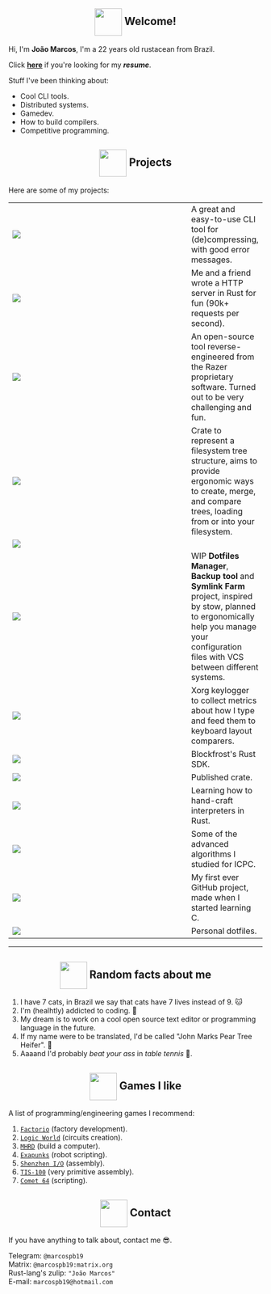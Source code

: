 <!--
  Images links:
    Godot Glasses:     https://i.imgur.com/i4aFkdF.png
    Godot Thinking:    https://i.imgur.com/ekBkvJA.png
    Godot Thumbs Up:   https://i.imgur.com/drB0jSb.png
    Godot Sunglasses:  https://i.imgur.com/Y65KVTs.png
    Godot Wink:        https://i.imgur.com/myYgqBu.png
-->

<!-- Welcome -->
<h2 align="center"><img align="center" src="https://i.imgur.com/drB0jSb.png" height="54px" />  Welcome!</h2>

Hi, I'm **João Marcos**, I'm a 22 years old rustacean from Brazil.

Click [**here**](https://cdn.statically.io/gh/marcospb19/marcospb19/master/joao_resume.pdf) if you're looking for my _**resume**_.

Stuff I've been thinking about:

- Cool CLI tools.
- Distributed systems.
- Gamedev.
- How to build compilers.
- Competitive programming.

<!-- [![GitHub Streak](https://github-readme-streak-stats.herokuapp.com/?user=marcospb19&theme=dark)](https://git.io/streak-stats) -->

<!-- Projects -->

<h2 align="center"><img align="center" src="https://i.imgur.com/ekBkvJA.png" height="54px" />  Projects</h2>

Here are some of my projects:

<table>
  <tr>
    <td width=430px><a href="https://github.com/ouch-org/ouch"><img src="https://github-readme-stats-marcospb19.vercel.app/api/pin/?username=ouch-org&repo=ouch&theme=dark" /></a></td>
    <td>
      A great and easy-to-use CLI tool for (de)compressing, with good error messages.
    </td>
  </tr>

  <tr>
    <td><a href="https://github.com/saiintbrisson/marquito"><img src="https://github-readme-stats-marcospb19.vercel.app/api/pin/?username=saiintbrisson&repo=marquito&theme=dark" /></a></td>
    <td>
      Me and a friend wrote a HTTP server in Rust for fun (90k+ requests per second).
    </td>
  </tr>

  <tr>
    <td><a href="https://github.com/marcospb19/dawctl"><img src="https://github-readme-stats-marcospb19.vercel.app/api/pin/?username=marcospb19&repo=dawctl&theme=dark" /></a></td>
    <td>
      An open-source tool reverse-engineered from the Razer proprietary software. Turned out to be very challenging and fun.
    </td>
  </tr>

  <tr>
    <td><a href="https://github.com/marcospb19/fs-tree"><img src="https://github-readme-stats-marcospb19.vercel.app/api/pin/?username=marcospb19&repo=fs-tree&theme=dark" /></a></td>
    <td>
      Crate to represent a filesystem tree structure, aims to provide ergonomic ways to create, merge, and compare trees, loading from or into your filesystem.
    </td>
  </tr>

  <tr>
    <td><a href="https://github.com/marcospb19/permissions"><img src="https://github-readme-stats-marcospb19.vercel.app/api/pin/?username=marcospb19&repo=permissions&theme=dark" /></a></td>
    <td>
    </td>
  </tr>

  <tr>
    <td><a href="https://github.com/marcospb19/dotao"><img align="center" src="https://github-readme-stats-marcospb19.vercel.app/api/pin/?username=marcospb19&repo=dotao&theme=dark"  /></a></td>
    <td>
      WIP <b>Dotfiles Manager</b>, <b>Backup tool</b> and <b>Symlink Farm</b> project, inspired by stow, planned to ergonomically help you manage your configuration files with VCS between different systems.
    </td>
  </tr>

  <tr>
    <td><a href="https://github.com/marcospb19/tila"><img src="https://github-readme-stats-marcospb19.vercel.app/api/pin/?username=marcospb19&repo=tila&theme=dark" /></a></td>
    <td>
      Xorg keylogger to collect metrics about how I type and feed them to keyboard layout comparers.
    </td>
  </tr>

  <tr>
    <td><a href="https://github.com/blockfrost/blockfrost-rust"><img src="https://github-readme-stats-marcospb19.vercel.app/api/pin/?username=blockfrost&repo=blockfrost-rust&theme=dark" /></a></td>
    <td>
      Blockfrost's Rust SDK.
    </td>
  </tr>

  <tr>
    <td><a href="https://github.com/marcospb19/file_type_enum"><img src="https://github-readme-stats-marcospb19.vercel.app/api/pin/?username=marcospb19&repo=file_type_enum&theme=dark" /></a></td>
    <td>
      Published crate.
    </td>
  </tr>

  <tr>
    <td><a href="https://github.com/marcospb19/lox"><img src="https://github-readme-stats-marcospb19.vercel.app/api/pin/?username=marcospb19&repo=lox&theme=dark" /></a></td>
    <td>
      Learning how to hand-craft interpreters in Rust.
    </td>
  </tr>

  <tr>
    <td><a href="https://github.com/marcospb19/icpc-training"><img src="https://github-readme-stats-marcospb19.vercel.app/api/pin/?username=marcospb19&repo=icpc-training&theme=dark" /></a></td>
    <td>
      Some of the advanced algorithms I studied for ICPC.
    </td>
  </tr>

  <tr>
    <td><a href="https://github.com/marcospb19/loadingnewyear"><img src="https://github-readme-stats-marcospb19.vercel.app/api/pin/?username=marcospb19&repo=loadingnewyear&theme=dark" /></a></td>
    <td>
      My first ever GitHub project, made when I started learning C.
    </td>
  </tr>

  <tr>
    <td><a href="https://github.com/marcospb19/dotfiles"><img src="https://github-readme-stats-marcospb19.vercel.app/api/pin/?username=marcospb19&repo=dotfiles&theme=dark" /></a></td>
    <td>
      Personal dotfiles.
    </td>
  </tr>
</table>

---

<!-- Random facts about me -->
<h2 align="center"><img align="center" src="https://i.imgur.com/Y65KVTs.png" height="54px" />  Random facts about me</h2>

1. I have 7 cats, in Brazil we say that cats have 7 lives instead of 9. 🐱
2. I'm (healhtly) addicted to coding. 🙂
3. My dream is to work on a cool open source text editor or programming language in the future.
4. If my name were to be translated, I'd be called "John Marks Pear Tree Heifer". 🧐
5. Aaaand I'd probably _beat your ass_ in _table tennis_ 🏓.

<!-- Programming games I like -->
<h2 align="center"><img align="center" src="https://i.imgur.com/i4aFkdF.png" height="54px" />  Games I like</h2>

A list of programming/engineering games I recommend:

1. [`Factorio`](https://store.steampowered.com/app/427520/Factorio/) (factory development).
2. [`Logic World`](https://store.steampowered.com/app/1054340/Logic_World/) (circuits creation).
5. [`MHRD`](https://store.steampowered.com/app/576030/MHRD/) (build a computer).
3. [`Exapunks`](https://store.steampowered.com/app/716490/EXAPUNKS/) (robot scripting).
4. [`Shenzhen I/O`](https://store.steampowered.com/app/504210/SHENZHEN_IO/) (assembly).
6. [`TIS-100`](https://store.steampowered.com/app/370360/TIS100/) (very primitive assembly).
7. [`Comet 64`](https://store.steampowered.com/app/1397290/Comet_64/) (scripting).

<!-- Contact -->
<h2 align="center"><img align="center" src="https://i.imgur.com/myYgqBu.png" height="54px" />  Contact</h2>

If you have anything to talk about, contact me 😎.

Telegram: `@marcospb19` \
Matrix: `@marcospb19:matrix.org` \
Rust-lang's zulip: `"João Marcos"` \
E-mail: `marcospb19@hotmail.com`
